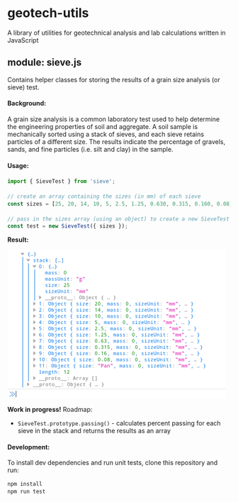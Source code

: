 # geotech-utils
A library of utilities for geotechnical analysis and lab calculations written in JavaScript

## module: sieve.js
Contains helper classes for storing the results of a grain size analysis (or sieve) test.

#### Background:
A grain size analysis is a common laboratory test used to help determine the engineering properties of soil and aggregate. A soil sample is mechanically sorted using a stack of sieves, and each sieve retains particles of a different size. The results indicate the percentage of gravels, sands, and fine particles (i.e. silt and clay) in the sample.

#### Usage:
```javascript
import { SieveTest } from 'sieve';

// create an array containing the sizes (in mm) of each sieve
const sizes = [25, 20, 14, 10, 5, 2.5, 1.25, 0.630, 0.315, 0.160, 0.08];

// pass in the sizes array (using an object) to create a new SieveTest object
const test = new SieveTest({ sizes });
```
**Result:**

![stack collection example](./Screenshot.png)

**Work in progress!** Roadmap:
* `SieveTest.prototype.passing()` - calculates percent passing for each sieve in the stack and returns the results as an array

#### Development:
To install dev dependencies and run unit tests, clone this repository and run:
```bash
npm install
npm run test
```
